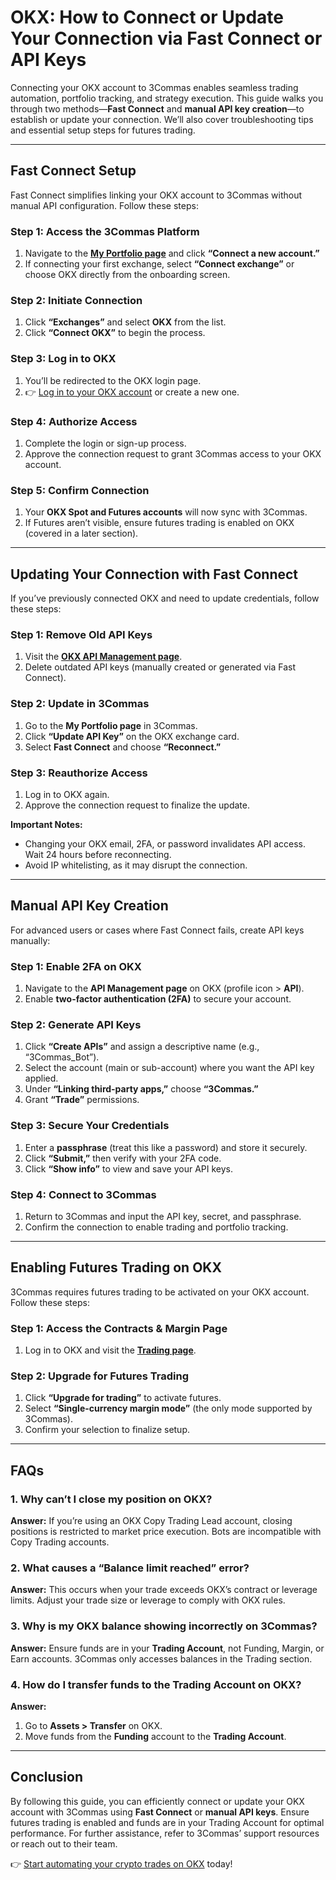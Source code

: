 # OKX: How to Connect or Update Your Connection via Fast Connect or API Keys  

Connecting your OKX account to 3Commas enables seamless trading automation, portfolio tracking, and strategy execution. This guide walks you through two methods—**Fast Connect** and **manual API key creation**—to establish or update your connection. We’ll also cover troubleshooting tips and essential setup steps for futures trading.  

---

## **Fast Connect Setup**  

Fast Connect simplifies linking your OKX account to 3Commas without manual API configuration. Follow these steps:  

### **Step 1: Access the 3Commas Platform**  
1. Navigate to the [**My Portfolio page**](https://app.3commas.io/accounts) and click **“Connect a new account.”**  
2. If connecting your first exchange, select **“Connect exchange”** or choose OKX directly from the onboarding screen.  

### **Step 2: Initiate Connection**  
1. Click **“Exchanges”** and select **OKX** from the list.  
2. Click **“Connect OKX”** to begin the process.  

### **Step 3: Log in to OKX**  
1. You’ll be redirected to the OKX login page.  
2. 👉 [Log in to your OKX account](https://bit.ly/okx-bonus) or create a new one.  

### **Step 4: Authorize Access**  
1. Complete the login or sign-up process.  
2. Approve the connection request to grant 3Commas access to your OKX account.  

### **Step 5: Confirm Connection**  
1. Your **OKX Spot and Futures accounts** will now sync with 3Commas.  
2. If Futures aren’t visible, ensure futures trading is enabled on OKX (covered in a later section).  

---

## **Updating Your Connection with Fast Connect**  

If you’ve previously connected OKX and need to update credentials, follow these steps:  

### **Step 1: Remove Old API Keys**  
1. Visit the [**OKX API Management page**](https://bit.ly/okx-bonusaccount/my-api).  
2. Delete outdated API keys (manually created or generated via Fast Connect).  

### **Step 2: Update in 3Commas**  
1. Go to the **My Portfolio page** in 3Commas.  
2. Click **“Update API Key”** on the OKX exchange card.  
3. Select **Fast Connect** and choose **“Reconnect.”**  

### **Step 3: Reauthorize Access**  
1. Log in to OKX again.  
2. Approve the connection request to finalize the update.  

**Important Notes:**  
- Changing your OKX email, 2FA, or password invalidates API access. Wait 24 hours before reconnecting.  
- Avoid IP whitelisting, as it may disrupt the connection.  

---

## **Manual API Key Creation**  

For advanced users or cases where Fast Connect fails, create API keys manually:  

### **Step 1: Enable 2FA on OKX**  
1. Navigate to the **API Management page** on OKX (profile icon > **API**).  
2. Enable **two-factor authentication (2FA)** to secure your account.  

### **Step 2: Generate API Keys**  
1. Click **“Create APIs”** and assign a descriptive name (e.g., “3Commas_Bot”).  
2. Select the account (main or sub-account) where you want the API key applied.  
3. Under **“Linking third-party apps,”** choose **“3Commas.”**  
4. Grant **“Trade”** permissions.  

### **Step 3: Secure Your Credentials**  
1. Enter a **passphrase** (treat this like a password) and store it securely.  
2. Click **“Submit,”** then verify with your 2FA code.  
3. Click **“Show info”** to view and save your API keys.  

### **Step 4: Connect to 3Commas**  
1. Return to 3Commas and input the API key, secret, and passphrase.  
2. Confirm the connection to enable trading and portfolio tracking.  

---

## **Enabling Futures Trading on OKX**  

3Commas requires futures trading to be activated on your OKX account. Follow these steps:  

### **Step 1: Access the Contracts & Margin Page**  
1. Log in to OKX and visit the **[Trading page](https://bit.ly/okx-bonustrade-swap)**.  

### **Step 2: Upgrade for Futures Trading**  
1. Click **“Upgrade for trading”** to activate futures.  
2. Select **“Single-currency margin mode”** (the only mode supported by 3Commas).  
3. Confirm your selection to finalize setup.  

---

## **FAQs**  

### **1. Why can’t I close my position on OKX?**  
**Answer:** If you’re using an OKX Copy Trading Lead account, closing positions is restricted to market price execution. Bots are incompatible with Copy Trading accounts.  

### **2. What causes a “Balance limit reached” error?**  
**Answer:** This occurs when your trade exceeds OKX’s contract or leverage limits. Adjust your trade size or leverage to comply with OKX rules.  

### **3. Why is my OKX balance showing incorrectly on 3Commas?**  
**Answer:** Ensure funds are in your **Trading Account**, not Funding, Margin, or Earn accounts. 3Commas only accesses balances in the Trading section.  

### **4. How do I transfer funds to the Trading Account on OKX?**  
**Answer:**  
1. Go to **Assets > Transfer** on OKX.  
2. Move funds from the **Funding** account to the **Trading Account**.  

---

## **Conclusion**  

By following this guide, you can efficiently connect or update your OKX account with 3Commas using **Fast Connect** or **manual API keys**. Ensure futures trading is enabled and funds are in your Trading Account for optimal performance. For further assistance, refer to 3Commas’ support resources or reach out to their team.  

👉 [Start automating your crypto trades on OKX](https://bit.ly/okx-bonus) today!